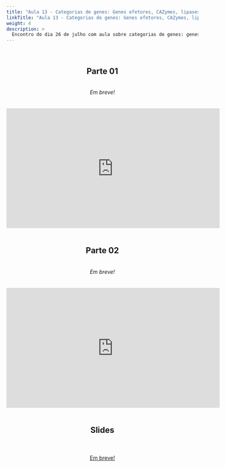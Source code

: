 ```yaml
---
title: "Aula 13 - Categorias de genes: Genes efetores, CAZymes, lipases e proteases. Clusters de genes de metabólitos secundários e sua importância em microrganismos"
linkTitle: "Aula 13 - Categorias de genes: Genes efetores, CAZymes, lipases e proteases. Clusters de genes de metabólitos secundários e sua importância em microrganismos"
weight: 4
description: >
  Encontro do dia 26 de julho com aula sobre categorias de genes: genes efetores, CAZymes, lipases e proteases. Clusters de genes de metabólitos secundários e sua importância em microrganismos
---
```


<br>
<div align="center">
<h2>Parte 01</h2>
<br>
<i>Em breve!</i>
<br><br><br>
<iframe width="560" height="315" src="https://www.youtube.com/embed/" frameborder="0" allow="accelerometer; autoplay; clipboard-write; encrypted-media; gyroscope; picture-in-picture" allowfullscreen></iframe>
<br><br>

<h2>Parte 02</h2>
<br>
<i>Em breve!</i>
<br><br><br>
<iframe width="560" height="315" src="https://www.youtube.com/embed/" frameborder="0" allow="accelerometer; autoplay; clipboard-write; encrypted-media; gyroscope; picture-in-picture" allowfullscreen></iframe>
<br><br>

<h2>Slides</h2>
<br><br>
<a href="https://github.com/desirrepetters/gstreinamentoeconsultoria/raw/master/userguide/content/pt-br/genomica/2023_01/sincronas/pdf/aula_.pdf">Em breve!</a>
<br><br>
</div>